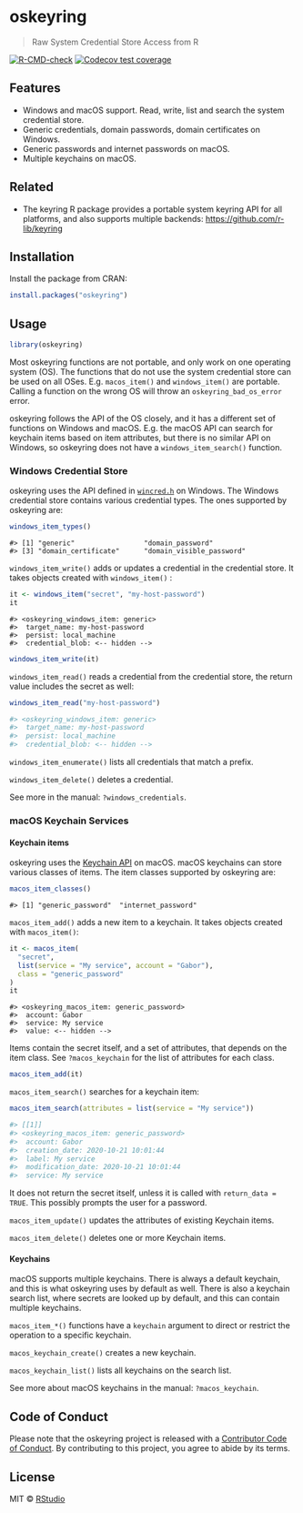 
# oskeyring

> Raw System Credential Store Access from R

<!-- badges: start -->

[![R-CMD-check](https://github.com/r-lib/oskeyring/actions/workflows/R-CMD-check.yaml/badge.svg)](https://github.com/r-lib/oskeyring/actions/workflows/R-CMD-check.yaml)
[![Codecov test
coverage](https://codecov.io/gh/r-lib/gh/branch/main/graph/badge.svg)](https://app.codecov.io/gh/r-lib/gh?branch=main)
<!-- badges: end -->

## Features

-   Windows and macOS support. Read, write, list and search the system
    credential store.
-   Generic credentials, domain passwords, domain certificates on
    Windows.
-   Generic passwords and internet passwords on macOS.
-   Multiple keychains on macOS.

## Related

-   The keyring R package provides a portable system keyring API for all
    platforms, and also supports multiple backends:
    <https://github.com/r-lib/keyring>

## Installation

Install the package from CRAN:

``` r
install.packages("oskeyring")
```

## Usage

``` r
library(oskeyring)
```

Most oskeyring functions are not portable, and only work on one
operating system (OS). The functions that do not use the system
credential store can be used on all OSes. E.g. `macos_item()` and
`windows_item()` are portable. Calling a function on the wrong OS will
throw an `oskeyring_bad_os_error` error.

oskeyring follows the API of the OS closely, and it has a different set
of functions on Windows and macOS. E.g. the macOS API can search for
keychain items based on item attributes, but there is no similar API on
Windows, so oskeyring does not have a `windows_item_search()` function.

### Windows Credential Store

oskeyring uses the API defined in
[`wincred.h`](https://learn.microsoft.com/en-us/windows/win32/api/wincred/)
on Windows. The Windows credential store contains various credential
types. The ones supported by oskeyring are:

``` r
windows_item_types()
```

    #> [1] "generic"                 "domain_password"        
    #> [3] "domain_certificate"      "domain_visible_password"

`windows_item_write()` adds or updates a credential in the credential
store. It takes objects created with `windows_item()` :

``` r
it <- windows_item("secret", "my-host-password")
it
```

    #> <oskeyring_windows_item: generic>
    #>  target_name: my-host-password
    #>  persist: local_machine
    #>  credential_blob: <-- hidden -->

``` r
windows_item_write(it)
```

`windows_item_read()` reads a credential from the credential store, the
return value includes the secret as well:

``` r
windows_item_read("my-host-password")
```

``` r
#> <oskeyring_windows_item: generic>
#>  target_name: my-host-password
#>  persist: local_machine
#>  credential_blob: <-- hidden -->
```

`windows_item_enumerate()` lists all credentials that match a prefix.

`windows_item_delete()` deletes a credential.

See more in the manual: `?windows_credentials`.

### macOS Keychain Services

#### Keychain items

oskeyring uses the [Keychain
API](https://developer.apple.com/documentation/security/keychain_services)
on macOS. macOS keychains can store various classes of items. The item
classes supported by oskeyring are:

``` r
macos_item_classes()
```

    #> [1] "generic_password"  "internet_password"

`macos_item_add()` adds a new item to a keychain. It takes objects
created with `macos_item()`:

``` r
it <- macos_item(
  "secret",
  list(service = "My service", account = "Gabor"),
  class = "generic_password"
)
it
```

    #> <oskeyring_macos_item: generic_password>
    #>  account: Gabor
    #>  service: My service
    #>  value: <-- hidden -->

Items contain the secret itself, and a set of attributes, that depends
on the item class. See `?macos_keychain` for the list of attributes for
each class.

``` r
macos_item_add(it)
```

`macos_item_search()` searches for a keychain item:

``` r
macos_item_search(attributes = list(service = "My service"))
```

``` r
#> [[1]]
#> <oskeyring_macos_item: generic_password>
#>  account: Gabor
#>  creation_date: 2020-10-21 10:01:44
#>  label: My service
#>  modification_date: 2020-10-21 10:01:44
#>  service: My service
```

It does not return the secret itself, unless it is called with
`return_data = TRUE`. This possibly prompts the user for a password.

`macos_item_update()` updates the attributes of existing Keychain items.

`macos_item_delete()` deletes one or more Keychain items.

#### Keychains

macOS supports multiple keychains. There is always a default keychain,
and this is what oskeyring uses by default as well. There is also a
keychain search list, where secrets are looked up by default, and this
can contain multiple keychains.

`macos_item_*()` functions have a `keychain` argument to direct or
restrict the operation to a specific keychain.

`macos_keychain_create()` creates a new keychain.

`macos_keychain_list()` lists all keychains on the search list.

See more about macOS keychains in the manual: `?macos_keychain`.

## Code of Conduct

Please note that the oskeyring project is released with a [Contributor
Code of
Conduct](https://r-lib.github.io/oskeyring/CODE_OF_CONDUCT.html). By
contributing to this project, you agree to abide by its terms.

## License

MIT © [RStudio](https://github.com/rstudio)
